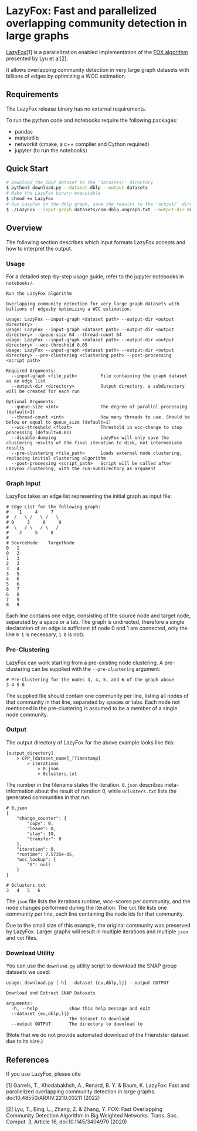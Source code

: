# LazyFox: Fast and parallelized overlapping community detection in large graphs

[LazyFox](https://arxiv.org/abs/2210.03211)[1] is a parallelization enabled implementation of the 
[FOX algorithm](https://dl.acm.org/doi/10.1145/3404970) presented by Lyu et al[2].

It allows overlapping community detection in very large graph datasets with billions of edges by optimizing a WCC estimation.
## Requirements
The LazyFox release binary has no external requirements.

To run the python code and notebooks require the following packages:
- pandas
- matplotlib
- networkit (cmake, a c++ compiler and Cython required)
- jupyter (to run the notebooks)

## Quick Start
```bash
# Download the DBLP dataset to the 'datasets/' directory
$ python3 download.py --dataset dblp --output datasets
# Make the LazyFox binary executable
$ chmod +x LazyFox
# Run LazyFox on the dblp graph, save the results to the 'output/' directory using a queue size of 2 and a thread count of 2
$ ./LazyFox --input-graph datasets/com-dblp.ungraph.txt --output-dir output --queue-size 2 --thread-count 2
```

## Overview
The following section describes which input formats LazyFox accepts and how to interpret the output.

### Usage
For a detailed step-by-step usage guide, refer to the jupyter notebooks in `notebooks/`.
```
Run the LazyFox algorithm

Overlapping community detection for very large graph datasets with billions of edgesby optimizing a WCC estimation.

usage: LazyFox --input-graph <dataset path> --output-dir <output directory>
usage: LazyFox --input-graph <dataset path> --output-dir <output directory> --queue-size 64 --thread-count 64
usage: LazyFox --input-graph <dataset path> --output-dir <output directory> --wcc-threshold 0.05
usage: LazyFox --input-graph <dataset path> --output-dir <output directory> --pre-clustering <clustering path> --post-processing <script path>

Required Arguments:
  --input-graph <file_path>         File containing the graph dataset as an edge list
  --output-dir <directory>          Output directory, a subdirectory will be created for each run

Optional Arguments:
  --queue-size <int>                The degree of parallel processing (default=1)
  --thread-count <int>              How many threads to use. Should be below or equal to queue_size (default=1)
  --wcc-threshold <float>           Threshold in wcc-change to stop processing (default=0.01)
  --disable-dumping                 LazyFox will only save the clustering results of the final iteration to disk, not intermediate results
  --pre-clustering <file_path>      Loads external node clustering, replacing initial clustering algorithm
  --post-processing <script_path>   Script will be called after LazyFox clustering, with the run-subdirectory as argument
```

### Graph Input
LazyFox takes an edge list representing the initial graph as input file:
```
# Edge List for the following graph:
#    1     4     7
#  /   \ /   \ /   \
# 0     3     6     9
#  \   / \   / \   /
#    2     5     8
# 
# SourceNode	TargetNode
0   1
0   2
1   3
2   3
3   4
3   5
4   6
5   6
6   7
6   8
7   9
8   9
```
Each line contains one edge, consisting of the source node and target node, separated by a space or a tab.
The graph is undirected, therefore a single declaration of an edge is sufficient
(if node 0 and 1 are connected, only the line `0 1` is necessary, `1 0` is not).

### Pre-Clustering
LazyFox can work starting from a pre-existing node clustering. A pre-clustering can be supplied with the `--pre-clustering` argument: 
```
# Pre-Clustering for the nodes 3, 4, 5, and 6 of the graph above
3 4 5 6
```
The supplied file should contain one community per line, listing all nodes of that community in that line, separated by spaces or tabs.
Each node not mentioned in the pre-clustering is assumed to be a member of a single node community.

### Output

The output directory of LazyFox for the above example looks like this:
```
[output_directory]
    > CPP_[dataset_name]_[Timestamp]
        > iterations
            > 0.json
            > 0clusters.txt
```
The number in the filename states the iteration. `0.json` describes meta-information about the result of iteration 0, while `0clusters.txt` lists the generated communities in that run.
```
# 0.json
{
    "change_counter": {
        "copy": 0,
        "leave": 0,
        "stay": 10,
        "transfer": 0
    },
    "iteration": 0,
    "runtime": 7.5735e-05,
    "wcc_lookup": {
        "0": null
    }
}
```
```
# 0clusters.txt
3	4	5	6
```
The `json` file lists the iterations runtime, wcc-scores per community, and the node changes performed during the iteration.
The `txt` file lists one community per line, each line containing the node ids for that community.

Due to the small size of this example, the original community was preserved by LazyFox. Larger graphs will result in multiple iterations and multiple `json` and `txt` files.

### Download Utility
You can use the `download.py` utility script to download the SNAP group datasets we used:
```
usage: download.py [-h] --dataset {eu,dblp,lj} --output OUTPUT

Download and Extract SNAP Datasets

arguments:
  -h, --help            show this help message and exit
  --dataset {eu,dblp,lj}
                        The dataset to download
  --output OUTPUT       The directory to download to
```
(Note that we do not provide automated download of the Friendster dataset due to its size.)

## References
If you use LazyFox, please cite
 
[1] Garrels, T., Khodabakhsh, A., Renard, B. Y. & Baum, K. LazyFox: Fast and parallelized overlapping community detection in large graphs. doi:10.48550/ARXIV.2210.03211 (2022)

[2] Lyu, T., Bing, L., Zhang, Z. & Zhang, Y. FOX: Fast Overlapping Community Detection Algorithm in Big Weighted Networks. Trans. Soc. Comput. 3, Article 16, doi:10.1145/3404970 (2020)

